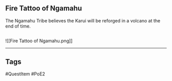 ## Fire Tattoo of Ngamahu
The Ngamahu Tribe believes the Karui will be reforged in a volcano at the end of time.
## 
![[Fire Tattoo of Ngamahu.png]]

---
## Tags
#QuestItem
#PoE2